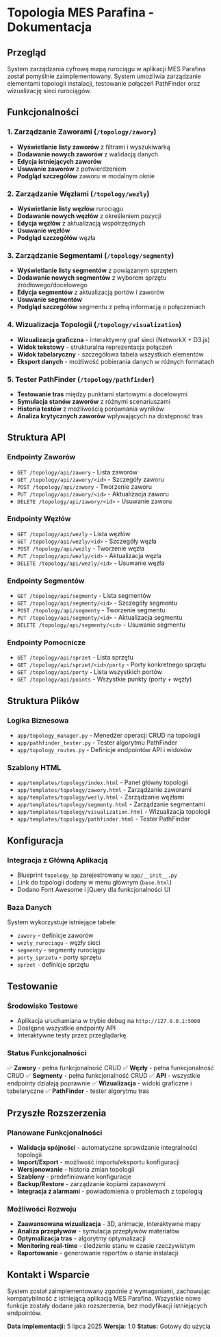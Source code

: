# Topologia MES Parafina - Dokumentacja

## Przegląd

System zarządzania cyfrową mapą rurociągu w aplikacji MES Parafina został pomyślnie zaimplementowany. System umożliwia zarządzanie elementami topologii instalacji, testowanie połączeń PathFinder oraz wizualizację sieci rurociągów.

## Funkcjonalności

### 1. Zarządzanie Zaworami (`/topology/zawory`)
- **Wyświetlanie listy zaworów** z filtrami i wyszukiwarką
- **Dodawanie nowych zaworów** z walidacją danych
- **Edycja istniejących zaworów**
- **Usuwanie zaworów** z potwierdzeniem
- **Podgląd szczegółów** zaworu w modalnym oknie

### 2. Zarządzanie Węzłami (`/topology/wezly`)
- **Wyświetlanie listy węzłów** rurociągu
- **Dodawanie nowych węzłów** z określeniem pozycji
- **Edycja węzłów** z aktualizacją współrzędnych
- **Usuwanie węzłów** 
- **Podgląd szczegółów** węzła

### 3. Zarządzanie Segmentami (`/topology/segmenty`)
- **Wyświetlanie listy segmentów** z powiązanym sprzętem
- **Dodawanie nowych segmentów** z wyborem sprzętu źródłowego/docelowego
- **Edycja segmentów** z aktualizacją portów i zaworów
- **Usuwanie segmentów**
- **Podgląd szczegółów** segmentu z pełną informacją o połączeniach

### 4. Wizualizacja Topologii (`/topology/visualization`)
- **Wizualizacja graficzna** - interaktywny graf sieci (NetworkX + D3.js)
- **Widok tekstowy** - strukturalna reprezentacja połączeń
- **Widok tabelaryczny** - szczegółowa tabela wszystkich elementów
- **Eksport danych** - możliwość pobierania danych w różnych formatach

### 5. Tester PathFinder (`/topology/pathfinder`)
- **Testowanie tras** między punktami startowymi a docelowymi
- **Symulacja stanów zaworów** z różnymi scenariuszami
- **Historia testów** z możliwością porównania wyników
- **Analiza krytycznych zaworów** wpływających na dostępność tras

## Struktura API

### Endpointy Zaworów
- `GET /topology/api/zawory` - Lista zaworów
- `GET /topology/api/zawory/<id>` - Szczegóły zaworu
- `POST /topology/api/zawory` - Tworzenie zaworu
- `PUT /topology/api/zawory/<id>` - Aktualizacja zaworu
- `DELETE /topology/api/zawory/<id>` - Usuwanie zaworu

### Endpointy Węzłów
- `GET /topology/api/wezly` - Lista węzłów
- `GET /topology/api/wezly/<id>` - Szczegóły węzła
- `POST /topology/api/wezly` - Tworzenie węzła
- `PUT /topology/api/wezly/<id>` - Aktualizacja węzła
- `DELETE /topology/api/wezly/<id>` - Usuwanie węzła

### Endpointy Segmentów
- `GET /topology/api/segmenty` - Lista segmentów
- `GET /topology/api/segmenty/<id>` - Szczegóły segmentu
- `POST /topology/api/segmenty` - Tworzenie segmentu
- `PUT /topology/api/segmenty/<id>` - Aktualizacja segmentu
- `DELETE /topology/api/segmenty/<id>` - Usuwanie segmentu

### Endpointy Pomocnicze
- `GET /topology/api/sprzet` - Lista sprzętu
- `GET /topology/api/sprzet/<id>/porty` - Porty konkretnego sprzętu
- `GET /topology/api/porty` - Lista wszystkich portów
- `GET /topology/api/points` - Wszystkie punkty (porty + węzły)

## Struktura Plików

### Logika Biznesowa
- `app/topology_manager.py` - Menedżer operacji CRUD na topologii
- `app/pathfinder_tester.py` - Tester algorytmu PathFinder
- `app/topology_routes.py` - Definicje endpointów API i widoków

### Szablony HTML
- `app/templates/topology/index.html` - Panel główny topologii
- `app/templates/topology/zawory.html` - Zarządzanie zaworami
- `app/templates/topology/wezly.html` - Zarządzanie węzłami
- `app/templates/topology/segmenty.html` - Zarządzanie segmentami
- `app/templates/topology/visualization.html` - Wizualizacja topologii
- `app/templates/topology/pathfinder.html` - Tester PathFinder

## Konfiguracja

### Integracja z Główną Aplikacją
- Blueprint `topology_bp` zarejestrowany w `app/__init__.py`
- Link do topologii dodany w menu głównym (`base.html`)
- Dodano Font Awesome i jQuery dla funkcjonalności UI

### Baza Danych
System wykorzystuje istniejące tabele:
- `zawory` - definicje zaworów
- `wezly_rurociagu` - węzły sieci
- `segmenty` - segmenty rurociągu
- `porty_sprzetu` - porty sprzętu
- `sprzet` - definicje sprzętu

## Testowanie

### Środowisko Testowe
- Aplikacja uruchamiana w trybie debug na `http://127.0.0.1:5000`
- Dostępne wszystkie endpointy API
- Interaktywne testy przez przeglądarkę

### Status Funkcjonalności
✅ **Zawory** - pełna funkcjonalność CRUD
✅ **Węzły** - pełna funkcjonalność CRUD
✅ **Segmenty** - pełna funkcjonalność CRUD
✅ **API** - wszystkie endpointy działają poprawnie
✅ **Wizualizacja** - widoki graficzne i tabelaryczne
✅ **PathFinder** - tester algorytmu tras

## Przyszłe Rozszerzenia

### Planowane Funkcjonalności
- **Walidacja spójności** - automatyczne sprawdzanie integralności topologii
- **Import/Export** - możliwość importu/eksportu konfiguracji
- **Wersjonowanie** - historia zmian topologii
- **Szablony** - predefiniowane konfiguracje
- **Backup/Restore** - zarządzanie kopiami zapasowymi
- **Integracja z alarmami** - powiadomienia o problemach z topologią

### Możliwości Rozwoju
- **Zaawansowana wizualizacja** - 3D, animacje, interaktywne mapy
- **Analiza przepływów** - symulacja przepływów materiałów
- **Optymalizacja tras** - algorytmy optymalizacji
- **Monitoring real-time** - śledzenie stanu w czasie rzeczywistym
- **Raportowanie** - generowanie raportów o stanie instalacji

## Kontakt i Wsparcie

System został zaimplementowany zgodnie z wymaganiami, zachowując kompatybilność z istniejącą aplikacją MES Parafina. Wszystkie nowe funkcje zostały dodane jako rozszerzenia, bez modyfikacji istniejących endpointów.

**Data implementacji:** 5 lipca 2025
**Wersja:** 1.0
**Status:** Gotowy do użycia
